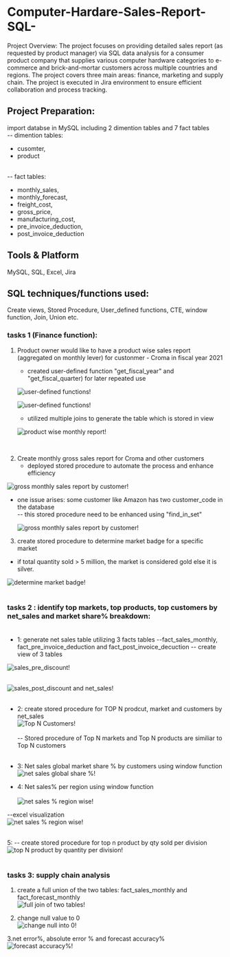 # Computer-Hardare-Sales-Report-SQL-
Project Overview: The project focuses on providing detailed sales report (as requested by product manager) via SQL data analysis for a consumer product company that supplies various computer hardware categories to e-commerce and brick-and-mortar customers across multiple countries and regions. The project covers three main areas: finance, marketing and supply chain. The project is executed in Jira environment to ensure efficient collaboration and process tracking.



## Project Preparation:
import databse in MySQL including 2 dimention tables and 7 fact tables<br>
-- dimention tables: 
  - cusomter, <br>
  - product<br><br>
  
-- fact tables:<br> 
  - monthly_sales, <br>
  - monthly_forecast,<br>
  - freight_cost, <br>
  - gross_price,<br> 
  - manufacturing_cost, <br>
  - pre_invoice_deduction, <br>
  - post_invoice_deduction



## Tools & Platform 
MySQL, SQL, Excel, Jira

## SQL techniques/functions used:
Create views, Stored Procedure, User_defined functions, CTE, window function, Join, Union etc.


### tasks 1 (Finance function):
1. Product owner would like to have a product wise sales report (aggregated on monthly lever) for custonmer - Croma in fiscal year 2021
    - created user-defined function "get_fiscal_year" and "get_fiscal_quarter) for later repeated use
      
   ![user-defined functions!](https://github.com/user-attachments/assets/7812f81a-a5db-48de-81a6-9ed4b5fe1462)
   
   ![user-defined functions!](https://github.com/user-attachments/assets/eb7fad47-bbb1-40a6-af21-3906c69a3fe1)


    - utilized multiple joins to generate the table which is stored in view
   
   ![product wise monthly report!](https://github.com/user-attachments/assets/7374698a-4eac-4e3f-852c-288ac1c49795)<br>

<br>

2. Create monthly gross sales report for Croma and other customers 
   - deployed stored procedure to automate the process and enhance efficiency

![gross monthly sales report by customer!](https://github.com/user-attachments/assets/beff2dfb-cf4b-4481-b4f8-a498029c85ad)


- one issue arises: some customer like Amazon has two customer_code in the database<br>
     -- this stored procedure need to be enhanced using "find_in_set"

     ![gross monthly sales report by customer!](https://github.com/user-attachments/assets/6c4c9376-eb22-47d7-a25a-847ae482a8d4)


3. create stored procedure to determine market badge for a specific market
 - if total quantity sold > 5 million, the market is considered gold else it is silver.

 ![determine market badge!](https://github.com/user-attachments/assets/fbda2243-583a-4c9f-abc4-558baf27c791)<br><br>

### tasks 2 : identify top markets, top products, top customers by net_sales and market share% breakdown:<br><br>
- 1: generate net sales table utilizing 3 facts tables --fact_sales_monthly, fact_pre_invoice_deduction and fact_post_invoice_decuction
   -- create view of 3 tables 

![sales_pre_discount!](https://github.com/user-attachments/assets/1af5664a-437a-46c0-b88f-6c6a21ca6242)<br><br>

![sales_post_discount and net_sales!](https://github.com/user-attachments/assets/ee1fce33-9a6c-430b-877f-6f4afc3a9000)<br><br>


- 2: create stored procedure for TOP N prodcut, market and customers by net_sales <br>
![Top N Customers!](https://github.com/user-attachments/assets/0658679e-4783-4761-8159-71eba82cd7c0)<br><br>
   --  Stored procedure of Top N markets and Top N products are similiar to Top N customers<br><br>



 - 3: Net sales global market share % by customers using window function <br>
![net sales global share %!](https://github.com/user-attachments/assets/1539dca1-61fd-42fa-9e37-5f6c149de086)



 - 4: Net sales% per region using window function <br><br>
![net sales % region wise!](https://github.com/user-attachments/assets/f4373a51-6a08-4704-ba84-98d3f5a97fa7)

--excel visualization<br>
![net sales % region wise!](https://github.com/user-attachments/assets/36f011b5-12ee-4d08-bd50-df0dd14175d6)<br><br>

5: -- create stored procedure for top n product by qty sold per division<br>
![top N product by quantity per division!](https://github.com/user-attachments/assets/48cd9ee4-bf64-43f7-80d5-fbb7c59fb75e)<br><br>






### tasks 3: supply chain analysis 
1. create a full union of the two tables: fact_sales_monthly and fact_forecast_monthly <br>
![full join of two tables!](https://github.com/user-attachments/assets/33583a0b-426c-449e-9f17-312258c17ede)<br>


2. change null value to 0 <br>
![change null into 0!](https://github.com/user-attachments/assets/8779af41-3f9d-49f3-8803-51e463b4e0ca)<br>


3.net error%, absolute error % and forecast accuracy% <br>
![forecast accuracy%!](https://github.com/user-attachments/assets/12f1a194-d171-42c2-9d1b-c93746d393e9)<br>





